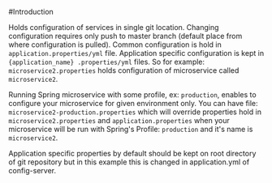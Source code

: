 #Introduction

Holds configuration of services in single git location. Changing configuration requires only push to master branch (default place from where configuration is
 pulled). Common configuration is hold in `application.properties/yml` file. Application specific configuration is kept in `{application_name}
 .properties/yml` files. So for example: `microservice2.properties` holds configuration of microservice called `microservice2`.

Running Spring microservice with some profile, ex: `production`, enables to configure your microservice for given environment only. You can have file: 
`microservice2-production.properties` which will override properties hold in `microservice2.properties` and `application.properties` when your microservice
 will be run with Spring's Profile: `production` and it's name is `microservice2`.

Application specific properties by default should be kept on root directory of git repository but in this example this is changed in application.yml of config-server.